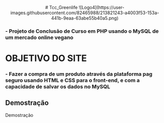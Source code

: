 <div align="center">
# Tcc_Greenlife
![Logo4](https://user-images.githubusercontent.com/82465988/213821243-a4003f53-153a-441b-9eaa-63abe55b40a5.png)

</div>

### - Projeto de Conclusão de Curso em PHP usando o MySQL de um mercado online vegano

# OBJETIVO DO SITE
### - Fazer a compra de um produto através da plataforma pag seguro usando HTML e CSS para o front-end, e com a capacidade de salvar os dados no MySQL

## Demostração

Demostração
